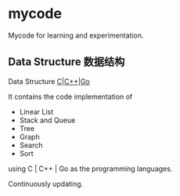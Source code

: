 # mycode

Mycode for learning and experimentation.

## Data Structure 数据结构

Data Structure [C](c/DS/README.md)|[C++](cpp/DS/README.md)|[Go](go/DS/README.md)

It contains the code implementation of 

* Linear List  
* Stack and Queue  
* Tree  
* Graph  
* Search  
* Sort  

using C | C++ | Go as the programming languages.

Continuously updating.
